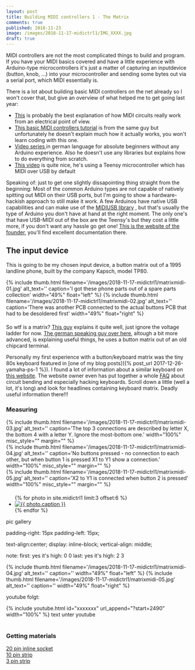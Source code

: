 ```yaml
---
layout: post
title: Building MIDI controllers 1 - The Matrix
comments: true
published: 2018-11-23
image: /images/2018-11-17-midictrl1/IMG_XXXX.jpg
draft: true
---
```


MIDI controllers are not the most complicated things to build and program. If you have your MIDI basics covered and have a little experience with Arduino-type microcontrollers it's just a matter of capturing an inputdevice (button, knob, ...) into your microcontroller and sending some bytes out via a serial port, which MIDI essentially is.

There is a lot about building basic MIDI controllers on the net already so I won't cover that, but give an overview of what helped me to get going last year:

  * [This](https://www.youtube.com/watch?v=0L7WAMFWSgY&index=80&t=0s&list=PLcHqk0rpp8br1wTI-LeNKtxVmEKB1YT8O) is probably the best explanation of how MIDI circuits really work from an electrical point of view.
  * [This basic MIDI controllers tutorial](https://www.youtube.com/watch?v=DXhxdsGREsU) is from the same guy but unfortunately he doesn't explain much how it actually works, you won't learn coding with this one.
  * [Video series ](https://www.youtube.com/playlist?list=PL8ANKYeWEXshCLOS9sFfcQNigYXEb1Ps6) in german language for absolute beginners without any Arduino experience. Also he doesn't use any libraries but explains how to do everything from scratch.
  * [This video](https://www.youtube.com/watch?v=aVf_el4N0tI&t=54s) is quite nice, he's using a Teensy microcontroller which has MIDI over USB by default

Speaking of: just to get one slightly dissapointing thing straight from the beginning: Most of the common Arduino types are not capable of natively spitting out MIDI on their USB ports, but I'm going to show a hardware-hackish approach to still make it work. A few Arduinos have native USB capabilities and can make use of the [MIDIUSB library](https://github.com/arduino-libraries/MIDIUSB) , but that's usually the type of Arduino you don't have at hand at the right moment. The only one's that have USB-MIDI out of the box are the Teensy's but they cost a little more, if you don't want any hassle go get one! [This is the website of the founder](https://www.pjrc.com/teensy/), you'll find excellent documentation there.


## The input device

This is going to be my chosen input device, a button matrix out of a 1995 landline phone, built by the company Kapsch, model TP80.

<div class="clearfix" style="margin-bottom: 20px;">
{% include thumb.html filename='/images/2018-11-17-midictrl1/matrixmidi-01.jpg' alt_text='' caption='I got these phone parts out of a spare parts collection' width="49%" float="left" %}
{% include thumb.html filename='/images/2018-11-17-midictrl1/matrixmidi-02.jpg' alt_text='' caption='There was another PCB connected to the actual buttons PCB that had to be desoldered first' width="49%" float="right" %}
</div>


So wtf is a matrix? [This guy](https://www.youtube.com/watch?v=DlW77pAyDx4&t=1s&list=PLcHqk0rpp8br1wTI-LeNKtxVmEKB1YT8O&index=5) explains it quite well, just ignore the voltage ladder for now. [The german speaking guy over here](https://www.youtube.com/watch?v=vaqzTHOvpH8&t=1604s&list=PLcHqk0rpp8br1wTI-LeNKtxVmEKB1YT8O&index=10), altough a bit more advanced, is explaining useful things, he uses a button matrix out of an old chipcard terminal.

Personally my first experience with a button/keyboard matrix was the tiny 80s keyboard featured in [one of my blog posts]({% post_url 2017-12-26-yamaha-ps-1 %}). I found a lot of information about a similar keyboard on [this website](http://weltenschule.de/TableHooters/Yamaha_PS-2.html). The website owner even has put together a whole [FAQ](http://weltenschule.de/TableHooters/WarrantyVoidFAQ.htm) about circuit bending and especially hacking keyboards. Scroll down a little (well a lot, it's long) and look for headlines containing keyboard matrix. Deadly useful information there!!! 



### Measuring

<div class="pic_row_3">

<div class="pic_left">
{% include thumb.html filename='/images/2018-11-17-midictrl1/matrixmidi-03.jpg' alt_text='' caption='The top 3 connections are described by letter X, the bottom 4 with a letter Y. Ignore the most-bottom one.' width="100%" misc_style="" margin="" %}
</div>

<div class="pic_middle">
{% include thumb.html filename='/images/2018-11-17-midictrl1/matrixmidi-04.jpg' alt_text='' caption='No buttons pressed - no connection to each other, but when button 1 is pressed X1 to Y1 show a connection.' width="100%" misc_style="" margin="" %}
</div>

<div class="pic_right">
{% include thumb.html filename='/images/2018-11-17-midictrl1/matrixmidi-05.jpg' alt_text='' caption='X2 to Y1 is connected when button 2 is pressed' width="100%" misc_style="" margin="" %}
</div>

</div>



<div class="photo-gallery-frame clearfix" style="margin-top: 20px; margin-bottom: ;">
  <ul class="photo-gallery-list">
    {% for photo in site.midictrl1 limit:3 offset:6 %}
    <li>
      <a href="{{ photo.url | prepend: site.baseurl }}" name="{{ photo.title }}">
        <img src="{{ photo.image-path|remove: ".jpg"| append: '-th'|append: ".jpg" }}" alt="{{ photo.caption }}" />
      </a>
    </li>
    {% endfor %}
  </ul>
</div>




pic gallery

padding-right: 15px
padding-left: 15px; 

text-align:center;
display: inline-block;
vertical-align: middle;



note:
first:
yes it's high: 0 0
last:
yes it's high: 2 3



<div class="clearfix">
{% include thumb.html filename='/images/2018-11-17-midictrl1/matrixmidi-04.jpg' alt_text='' caption='' width="49%" float="left"  %}
{% include thumb.html filename='/images/2018-11-17-midictrl1/matrixmidi-05.jpg' alt_text='' caption='' width="49%" float="right" %}
</div>


<a name="videos 1"></a>

youtube folgt:

{% include youtube.html id="xxxxxxx" url_append="?start=2490" width="100%" %}
text unter youtube
<br><br>

### Getting materials


[20 pin inline socket](https://www.musikding.de/20-Pin-inline-socket)<br>
[10 pin strip](https://www.musikding.de/10-Pin-strip)<br>
[3 pin strip](https://www.musikding.de/3-Pin-strip)<br>
